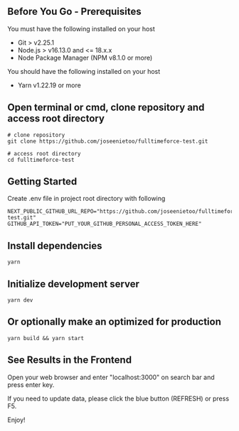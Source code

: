 ## Before You Go - Prerequisites
You must have the following installed on your host
* Git > v2.25.1
* Node.js > v16.13.0 and <= 18.x.x
* Node Package Manager (NPM v8.1.0 or more)

You should have the following installed on your host
* Yarn v1.22.19 or more

## Open terminal or cmd, clone repository and access root directory
```
# clone repository
git clone https://github.com/joseenietoo/fulltimeforce-test.git

# access root directory
cd fulltimeforce-test
```

## Getting Started

Create .env file in project root directory with following
```
NEXT_PUBLIC_GITHUB_URL_REPO="https://github.com/joseenietoo/fulltimeforce-test.git"
GITHUB_API_TOKEN="PUT_YOUR_GITHUB_PERSONAL_ACCESS_TOKEN_HERE"
```

## Install dependencies
```
yarn
```

## Initialize development server
```
yarn dev
```

## Or optionally make an optimized for production 
```
yarn build && yarn start
```

## See Results in the Frontend
Open your web browser and enter "localhost:3000" on search bar and press enter key. 

If you need to update data, please click the blue button (REFRESH) or press F5.

Enjoy!

